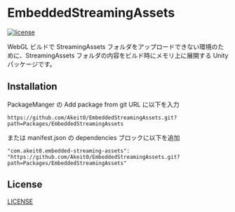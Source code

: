 ﻿
# EmbeddedStreamingAssets

[![license](https://img.shields.io/badge/LICENSE-MIT-green.svg)](LICENSE)

WebGL ビルドで StreamingAssets フォルダをアップロードできない環境のために、StreamingAssets フォルダの内容をビルド時にメモリ上に展開する Unity パッケージです。



## Installation

PackageManger の Add package from git URL に以下を入力

```
https://github.com/Akeit0/EmbeddedStreamingAssets.git?path=Packages/EmbeddedStreamingAssets
```

または manifest.json の dependencies ブロックに以下を追加

```
"com.akeit0.embedded-streaming-assets": "https://github.com/Akeit0/EmbeddedStreamingAssets.git?path=Packages/EmbeddedStreamingAssets"
```


## License

[LICENSE](https://github.com/Akeit0/EmbeddedStreamingAssets/blob/main/LICENSE)
